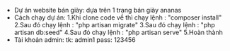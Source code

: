 - Dự án website bán giày: dựa trên 1 trang bán giày ananas
- Cách chạy dự án:
  1.Khi clone code về thì chạy lệnh : "composer install"
  2.Sau đó chạy lệnh : "php artisan migrate"
  3.Sau đó chạy lệnh : "php artisan db:seed"
  4.Sau đó chạy lệnh : "php artisan serve"
  5.Hoàn thành
- Tài khoản admin:
  tk: admin1
  pass: 123456

